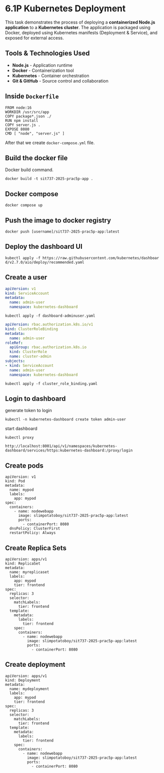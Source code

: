 # 6.1P Kubernetes Deployment

This task demonstrates the process of deploying a **containerized Node.js application** to a **Kubernetes cluster**. The application is packaged using Docker, deployed using Kubernetes manifests (Deployment & Service), and exposed for external access.

## Tools & Technologies Used

- **Node.js** - Application runtime
- **Docker** - Containerization tool
- **Kubernetes** - Container orchestration
- **Git & GitHub** - Source control and collaboration

## Inside `Dockerfile`

```
FROM node:16
WORKDIR /usr/src/app
COPY package*.json ./
RUN npm install
COPY server.js .
EXPOSE 8080
CMD [ "node", "server.js" ]
```

After that we create `docker-compose.yml` file.

## Build the docker file

Docker build command.

```
docker build -t sit737-2025-prac5p-app .
```

## Docker compose

```
docker compose up
```

## Push the image to docker registry

```
docker push [username]/sit737-2025-prac5p-app:latest
```

## Deploy the dashboard UI

```
kubectl apply -f https://raw.githubusercontent.com/kubernetes/dashboar d/v2.7.0/aio/deploy/recommended.yaml
```

## Create a user

```dashboard-adminuser.yaml
apiVersion: v1
kind: ServiceAccount
metadata:
  name: admin-user
  namespace: kubernetes-dashboard
```

```
kubectl apply -f dashboard-adminuser.yaml
```

```cluster_role_binding.yaml
apiVersion: rbac.authorization.k8s.io/v1
kind: ClusterRoleBinding
metadata:
  name: admin-user
roleRef:
  apiGroup: rbac.authorization.k8s.io
  kind: ClusterRole
  name: cluster-admin
subjects:
- kind: ServiceAccount
  name: admin-user
  namespace: kubernetes-dashboard
```

```
kubectl apply -f cluster_role_binding.yaml
```

## Login to dashboard

generate token to login
```
kubectl -n kubernetes-dashboard create token admin-user
```
start dashboard
```
kubectl proxy
```

```
http://localhost:8001/api/v1/namespaces/kubernetes-dashboard/services/https:kubernetes-dashboard:/proxy/login
```

## Create pods

```
apiVersion: v1
kind: Pod
metadata:
  name: mypod
  labels:
    app: mypod
spec:
  containers:
    - name: nodewebapp
      image: slimpotatoboy/sit737-2025-prac5p-app:latest
      ports:
        - containerPort: 8080
  dnsPolicy: ClusterFirst
  restartPolicy: Always
```

## Create Replica Sets

```
apiVersion: apps/v1
kind: ReplicaSet
metadata:
  name: myreplicaset
  labels:
    app: mypod
    tier: frontend
spec:
  replicas: 3
  selector:
    matchLabels:
      tier: frontend
  template:
    metadata:
      labels:
        tier: frontend
    spec:
      containers:
        - name: nodewebapp
          image: slimpotatoboy/sit737-2025-prac5p-app:latest
          ports:
            - containerPort: 8080
```
## Create deployment
```
apiVersion: apps/v1
kind: Deployment
metadata:
  name: mydeployment
  labels:
    app: mypod
    tier: frontend
spec:
  replicas: 3
  selector:
    matchLabels:
      tier: frontend
  template:
    metadata:
      labels:
        tier: frontend
    spec:
      containers:
        - name: nodewebapp
          image: slimpotatoboy/sit737-2025-prac5p-app:latest
          ports:
            - containerPort: 8080
```
